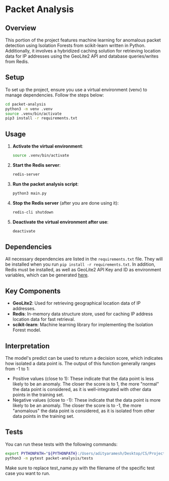 # Packet Analysis

## Overview
This portion of the project features machine learning for anomalous packet detection using Isolation Forests from scikit-learn written in Python. Additionally, it involves a hybridized caching solution for retrieving location data for IP addresses using the GeoLite2 API and database queries/writes from Redis.

## Setup
To set up the project, ensure you use a virtual environment (venv) to manage dependencies. Follow the steps below:

```bash
cd packet-analysis
python3 -m venv .venv 
source .venv/bin/activate
pip3 install -r requirements.txt
```

## Usage
1. **Activate the virtual environment**:
    ```bash
    source .venv/bin/activate
    ```

2. **Start the Redis server**:
    ```bash
    redis-server
    ```

3. **Run the packet analysis script**:
    ```bash
    python3 main.py
    ```

4. **Stop the Redis server** (after you are done using it):
    ```bash
    redis-cli shutdown
    ```

5. **Deactivate the virtual environment after use**:
    ```bash
    deactivate
    ```

## Dependencies
All necessary dependencies are listed in the `requirements.txt` file. They will be installed when you run `pip install -r requirements.txt`. In addition, Redis must be installed, as well as GeoLite2 API Key and ID as environment variables, which can be generated [here](https://dev.maxmind.com/geoip/geolite2-free-geolocation-data).

## Key Components
- **GeoLite2**: Used for retrieving geographical location data of IP addresses.
- **Redis**: In-memory data structure store, used for caching IP address location data for fast retrieval.
- **scikit-learn**: Machine learning library for implementing the Isolation Forest model.

## Interpretation
The model's predict can be used to return a decision score, which indicates how isolated a data point is. The output of this function generally ranges from -1 to 1:

- Positive values (close to 1): These indicate that the data point is less likely to be an anomaly. The closer the score is to 1, the more "normal" the data point is considered, as it is well-integrated with other data points in the training set.
- Negative values (close to -1): These indicate that the data point is more likely to be an anomaly. The closer the score is to -1, the more "anomalous" the data point is considered, as it is isolated from other data points in the training set.

## Tests
You can run these tests with the following commands:

```bash
export PYTHONPATH="${PYTHONPATH}:/Users/adityaramesh/Desktop/CS/Projects/packet-anomaly-detection/packet-analysis"
python3 -m pytest packet-analysis/tests
```
Make sure to replace test_name.py with the filename of the specific test case you want to run. 